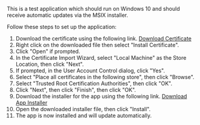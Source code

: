 This is a test application which should run on Windows 10 and should receive automatic updates via the MSIX installer.

Follow these steps to set up the application:
1. Download the certificate using the following link.
[Download Certificate](https://richard2706.github.io/WinUI-3-MSIX-Test-App-Install-From-Here/WinUI-3-MSIX-Test-App_1.0.0.0_x64_Test/WinUI-3-MSIX-Test-App_1.0.0.0_x64.cer)
2. Right click on the downloaded file then select "Install Certificate".
3. Click "Open" if prompted.
4. In the Certificate Import Wizard, select "Local Machine" as the Store Location, then click "Next".
5. If prompted, in the User Account Control dialog, click "Yes".
6. Select "Place all certificates in the following store", then click "Browse".
7. Select "Trusted Root Certification Authorities", then click "OK".
8. Click "Next", then click "Finish", then click "OK".
9. Download the installer for the app using the following link. [Download App Installer](https://richard2706.github.io/WinUI-3-MSIX-Test-App-Install-From-Here/WinUI-3-MSIX-Test-App_x64.appinstaller)
10. Open the downloaded installer file, then click "Install".
11. The app is now installed and will update automatically.
